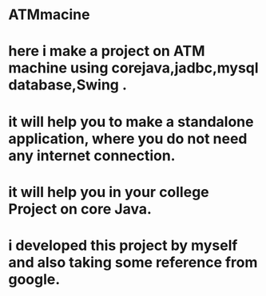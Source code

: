 # ATMmacine
# here i make a project on ATM machine using corejava,jadbc,mysql database,Swing .
# it will help you to make a standalone application, where you do not need any internet connection.
# it will help you in your college Project on core Java.
# i developed this project by myself and also taking some reference from google.
